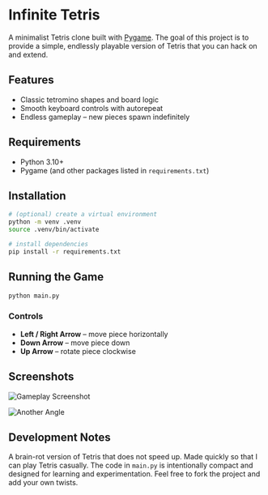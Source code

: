 # Infinite Tetris

A minimalist Tetris clone built with [Pygame](https://www.pygame.org/). The goal of this project is to provide a simple, endlessly playable version of Tetris that you can hack on and extend.

## Features

- Classic tetromino shapes and board logic
- Smooth keyboard controls with autorepeat
- Endless gameplay – new pieces spawn indefinitely

## Requirements

- Python 3.10+
- Pygame (and other packages listed in `requirements.txt`)

## Installation

```bash
# (optional) create a virtual environment
python -m venv .venv
source .venv/bin/activate

# install dependencies
pip install -r requirements.txt
```

## Running the Game

```bash
python main.py
```

### Controls

- **Left / Right Arrow** – move piece horizontally
- **Down Arrow** – move piece down
- **Up Arrow** – rotate piece clockwise

## Screenshots

<!-- Replace these placeholders with your own images -->

![Gameplay Screenshot](docs/images/gameplay.png)

![Another Angle](docs/images/second-shot.png)

## Development Notes

A brain-rot version of Tetris that does not speed up. Made quickly so that I can play Tetris casually.
The code in `main.py` is intentionally compact and designed for learning and experimentation. Feel free to fork the project and add your own twists.

